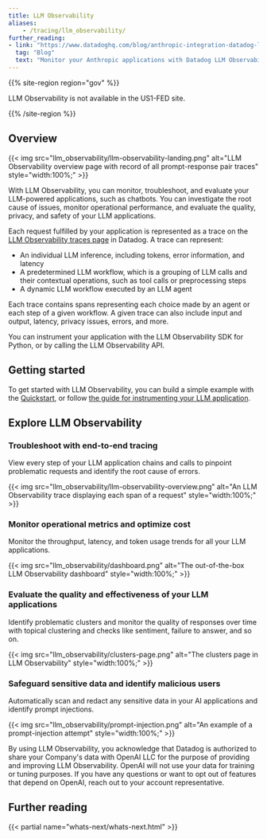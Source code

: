 ```yaml
---
title: LLM Observability
aliases:
    - /tracing/llm_observability/
further_reading:
- link: "https://www.datadoghq.com/blog/anthropic-integration-datadog-llm-observability/"
  tag: "Blog"
  text: "Monitor your Anthropic applications with Datadog LLM Observability"
---
```


{{% site-region region="gov" %}}
<div class="alert alert-warning">
LLM Observability is not available in the US1-FED site.
</div>

{{% /site-region %}}

## Overview

{{< img src="llm_observability/llm-observability-landing.png" alt="LLM Observability overview page with record of all prompt-response pair traces" style="width:100%;" >}}

With LLM Observability, you can monitor, troubleshoot, and evaluate your LLM-powered applications, such as chatbots. You can investigate the root cause of issues, monitor operational performance, and evaluate the quality, privacy, and safety of your LLM applications. 

Each request fulfilled by your application is represented as a trace on the [LLM Observability traces page][2] in Datadog. A trace can represent:
- An individual LLM inference, including tokens, error information, and latency
- A predetermined LLM workflow, which is a grouping of LLM calls and their contextual operations, such as tool calls or preprocessing steps
- A dynamic LLM workflow executed by an LLM agent

Each trace contains spans representing each choice made by an agent or each step of a given workflow. A given trace can also include input and output, latency, privacy issues, errors, and more.

You can instrument your application with the LLM Observability SDK for Python, or by calling the LLM Observability API.

## Getting started

To get started with LLM Observability, you can build a simple example with the [Quickstart][3], or follow [the guide for instrumenting your LLM application][4].

## Explore LLM Observability

### Troubleshoot with end-to-end tracing

View every step of your LLM application chains and calls to pinpoint problematic requests and identify the root cause of errors.

{{< img src="llm_observability/llm-observability-overview.png" alt="An LLM Observability trace displaying each span of a request" style="width:100%;" >}}

### Monitor operational metrics and optimize cost

Monitor the throughput, latency, and token usage trends for all your LLM applications.

{{< img src="llm_observability/dashboard.png" alt="The out-of-the-box LLM Observability dashboard" style="width:100%;" >}}

### Evaluate the quality and effectiveness of your LLM applications

Identify problematic clusters and monitor the quality of responses over time with topical clustering and checks like sentiment, failure to answer, and so on.

{{< img src="llm_observability/clusters-page.png" alt="The clusters page in LLM Observability" style="width:100%;" >}}

### Safeguard sensitive data and identify malicious users

Automatically scan and redact any sensitive data in your AI applications and identify prompt injections.

{{< img src="llm_observability/prompt-injection.png" alt="An example of a prompt-injection attempt" style="width:100%;" >}}

By using LLM Observability, you acknowledge that Datadog is authorized to share your Company's data with OpenAI LLC for the purpose of providing and improving LLM Observability. OpenAI will not use your data for training or tuning purposes. If you have any questions or want to opt out of features that depend on OpenAI, reach out to your account representative.

## Further reading

{{< partial name="whats-next/whats-next.html" >}}

[1]: /llm_observability/spans/
[2]: https://app.datadoghq.com/llm/traces
[3]: /llm_observability/quickstart
[4]: /llm_observability/trace_an_llm_application
